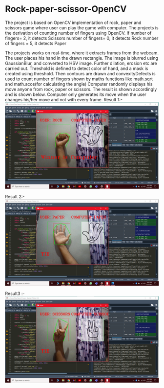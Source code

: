 # Rock-paper-scissor-OpenCV

The project is based on OpenCV implementation of rock, paper and scissors game where user can play the game with computer.
The projects is the derivation of counting number of fingers using OpenCV.
If number of fingers= 2, it detects Scissors
  number of fingers= 0, it detects Rock
  number of fingers = 5, it detects Paper
  
 The projects works on real-time, where it extracts frames from the webcam. The user places his hand in the drawn rectangle.
 The image is blurred using GaussianBlur, and converted to HSV image. Further dilation, erosion etc are carried out. 
 Threshold is defined to detect color of hand, and a mask is created using threshold. 
 Then contours are drawn and convexityDefects is used to count number of fingers shown by maths functions like math.sqrt and math.acos(for calculating the angle)
 Computer randomly displays his move anyone from rock, paper or scissors. The result is shown accordingly and is shown below.
 Computer only generates its move when the user changes his/her move and not with every frame.
 Result 1:-
 ![alt text](https://github.com/mdtaha11/Rock-paper-scissor-OpenCV/blob/main/rock.png?raw=true)
 
 Result 2:-
 ![alt text](https://github.com/mdtaha11/Rock-paper-scissor-OpenCV/blob/main/Paper.png?raw=true)
 
 Result3 :-
 ![alt text](https://github.com/mdtaha11/Rock-paper-scissor-OpenCV/blob/main/scissors.png?raw=true)
